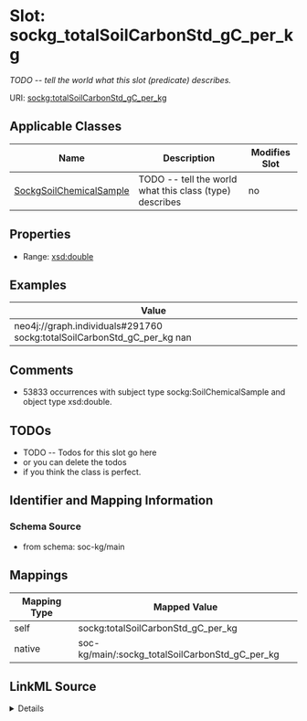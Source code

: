 

# Slot: sockg_totalSoilCarbonStd_gC_per_kg


_TODO -- tell the world what this slot (predicate) describes._





URI: [sockg:totalSoilCarbonStd_gC_per_kg](http://www.semanticweb.org/sockg/ontologies/2024/0/soil-carbon-ontology/totalSoilCarbonStd_gC_per_kg)



<!-- no inheritance hierarchy -->





## Applicable Classes

| Name | Description | Modifies Slot |
| --- | --- | --- |
| [SockgSoilChemicalSample](../classes/SockgSoilChemicalSample.md) | TODO -- tell the world what this class (type) describes |  no  |







## Properties

* Range: [xsd:double](http://www.w3.org/2001/XMLSchema#double)






## Examples

| Value |
| --- |
| neo4j://graph.individuals#291760 sockg:totalSoilCarbonStd_gC_per_kg nan |

## Comments

* 53833 occurrences with subject type sockg:SoilChemicalSample and object type xsd:double.

## TODOs

* TODO -- Todos for this slot go here
* or you can delete the todos
* if you think the class is perfect.

## Identifier and Mapping Information







### Schema Source


* from schema: soc-kg/main




## Mappings

| Mapping Type | Mapped Value |
| ---  | ---  |
| self | sockg:totalSoilCarbonStd_gC_per_kg |
| native | soc-kg/main/:sockg_totalSoilCarbonStd_gC_per_kg |




## LinkML Source

<details>
```yaml
name: sockg_totalSoilCarbonStd_gC_per_kg
description: TODO -- tell the world what this slot (predicate) describes.
todos:
- TODO -- Todos for this slot go here
- or you can delete the todos
- if you think the class is perfect.
comments:
- 53833 occurrences with subject type sockg:SoilChemicalSample and object type xsd:double.
examples:
- value: neo4j://graph.individuals#291760 sockg:totalSoilCarbonStd_gC_per_kg nan
from_schema: soc-kg/main
rank: 1000
slot_uri: sockg:totalSoilCarbonStd_gC_per_kg
alias: sockg_totalSoilCarbonStd_gC_per_kg
domain_of:
- sockg_SoilChemicalSample
range: double

```
</details>